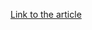 [Link to the article](https://cybersecuritynews.com/hackers-exploiting-critical-langflow-vulnerability/)
